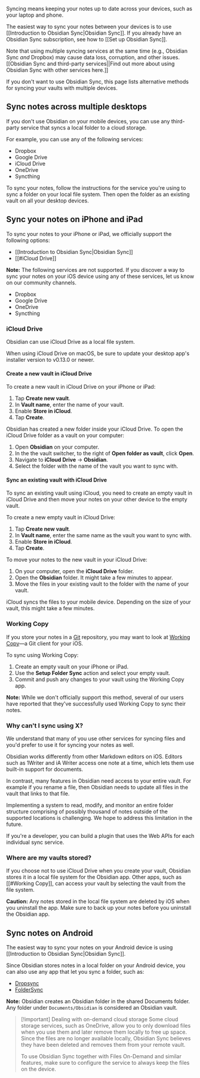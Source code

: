 Syncing means keeping your notes up to date across your devices, such as your laptop and phone.

The easiest way to sync your notes between your devices is to use [[Introduction to Obsidian Sync|Obsidian Sync]]. If you already have an Obsidian Sync subscription, see how to [[Set up Obsidian Sync]].

Note that using multiple syncing services at the same time (e.g., Obsidian Sync _and_ Dropbox) may cause data loss, corruption, and other issues. [[Obsidian Sync and third-party services||Find out more about using Obsidian Sync with other services here.]]

If you don't want to use Obsidian Sync, this page lists alternative methods for syncing your vaults with multiple devices.

## Sync notes across multiple desktops

If you don't use Obsidian on your mobile devices, you can use any third-party service that syncs a local folder to a cloud storage.

For example, you can use any of the following services:

- Dropbox
- Google Drive
- iCloud Drive
- OneDrive
- Syncthing

To sync your notes, follow the instructions for the service you're using to sync a folder on your local file system. Then open the folder as an existing vault on all your desktop devices.

## Sync your notes on iPhone and iPad

To sync your notes to your iPhone or iPad, we officially support the following options:

- [[Introduction to Obsidian Sync|Obsidian Sync]]
- [[#iCloud Drive]]

**Note:** The following services are not supported. If you discover a way to sync your notes on your iOS device using any of these services, let us know on our community channels.

- Dropbox
- Google Drive
- OneDrive
- Syncthing

### iCloud Drive

Obsidian can use iCloud Drive as a local file system.

When using iCloud Drive on macOS, be sure to update your desktop app's installer version to v0.13.0 or newer.

#### Create a new vault in iCloud Drive

To create a new vault in iCloud Drive on your iPhone or iPad:

1. Tap **Create new vault**.
2. In **Vault name**, enter the name of your vault.
3. Enable **Store in iCloud**.
4. Tap **Create**.

Obsidian has created a new folder inside your iCloud Drive. To open the iCloud Drive folder as a vault on your computer:

1. Open **Obsidian** on your computer.
2. In the the vault switcher, to the right of **Open folder as vault**, click **Open**.
3. Navigate to **iCloud Drive** -> **Obsidian**.
4. Select the folder with the name of the vault you want to sync with.

#### Sync an existing vault with iCloud Drive

To sync an existing vault using iCloud, you need to create an empty vault in iCloud Drive and then move your notes on your other device to the empty vault.

To create a new empty vault in iCloud Drive:

1. Tap **Create new vault**.
2. In **Vault name**, enter the same name as the vault you want to sync with.
3. Enable **Store in iCloud**.
4. Tap **Create**.

To move your notes to the new vault in your iCloud Drive:

1. On your computer, open the **iCloud Drive** folder.
2. Open the **Obsidian** folder. It might take a few minutes to appear.
3. Move the files in your existing vault to the folder with the name of your vault.

iCloud syncs the files to your mobile device. Depending on the size of your vault, this might take a few minutes.

### Working Copy

If you store your notes in a [Git](https://git-scm.com/) repository, you may want to look at [Working Copy](https://apps.apple.com/us/app/working-copy-git-client/id896694807)—a Git client for your iOS.

To sync using Working Copy:

1. Create an empty vault on your iPhone or iPad.
2. Use the **Setup Folder Sync** action and select your empty vault.
3. Commit and push any changes to your vault using the Working Copy app.

**Note:** While we don't officially support this method, several of our users have reported that they've successfully used Working Copy to sync their notes.

### Why can't I sync using X?

We understand that many of you use other services for syncing files and you'd prefer to use it for syncing your notes as well.

Obsidian works differently from other Markdown editors on iOS. Editors such as 1Writer and iA Writer access one note at a time, which lets them use built-in support for documents.

In contrast, many features in Obsidian need access to your entire vault. For example if you rename a file, then Obsidian needs to update all files in the vault that links to that file.

Implementing a system to read, modify, and monitor an entire folder structure comprising of possibly thousand of notes outside of the supported locations is challenging. We hope to address this limitation in the future.

If you're a developer, you can build a plugin that uses the Web APIs for each individual sync service.

### Where are my vaults stored?

If you choose not to use iCloud Drive when you create your vault, Obsidian stores it in a local file system for the Obsidian app. Other apps, such as [[#Working Copy]], can access your vault by selecting the vault from the file system.

**Caution:** Any notes stored in the local file system are deleted by iOS when you uninstall the app. Make sure to back up your notes before you uninstall the Obsidian app.

## Sync notes on Android

The easiest way to sync your notes on your Android device is using [[Introduction to Obsidian Sync|Obsidian Sync]].

Since Obsidian stores notes in a local folder on your Android device, you can also use any app that let you sync a folder, such as:

- [Dropsync](https://play.google.com/store/apps/details?id=com.ttxapps.dropsync)
- [FolderSync](https://play.google.com/store/apps/details?id=dk.tacit.android.foldersync.lite)

**Note:** Obsidian creates an Obsidian folder in the shared Documents folder. Any folder under `Documents/Obsidian` is considered an Obsidian vault.

> [!important] Dealing with on-demand cloud storage
> Some cloud storage services, such as OneDrive, allow you to only download files when you use them and later remove them locally to free up space. Since the files are no longer available locally, Obsidian Sync believes they have been deleted and removes them from your remote vault.
>
> To use Obsidian Sync together with Files On-Demand and similar features, make sure to configure the service to always keep the files on the device.
